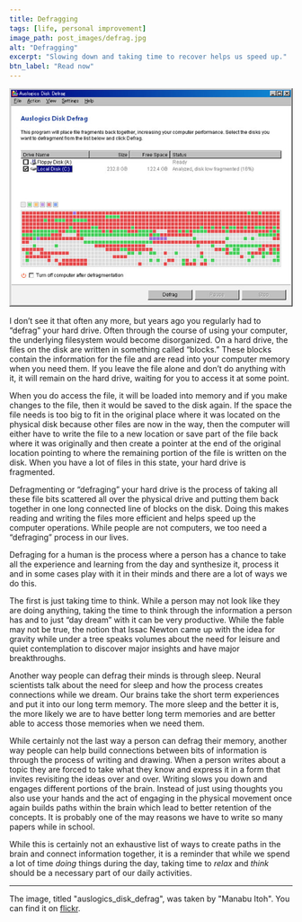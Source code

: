 ```yaml
---
title: Defragging
tags: [life, personal improvement]
image_path: post_images/defrag.jpg
alt: "Defragging"
excerpt: "Slowing down and taking time to recover helps us speed up."
btn_label: "Read now"
---
```

![defrag][image]

I don’t see it that often any more, but years ago you regularly had to “defrag” your hard drive. Often through the course of using your computer, the underlying filesystem would become disorganized. On a hard drive, the files on the disk are written in something called “blocks.” These blocks contain the information for the file and are read into your computer memory when you need them. If you leave the file alone and don’t do anything with it, it will remain on the hard drive, waiting for you to access it at some point.

When you do access the file, it will be loaded into memory and if you make changes to the file, then it would be saved to the disk again. If the space the file needs is too big to fit in the original place where it was located on the physical disk because other files are now in the way, then the computer will either have to write the file to a new location or save part of the file back where it was originally and then create a pointer at the end of the original location pointing to where the remaining portion of the file is written on the disk. When you have a lot of files in this state, your hard drive is fragmented.

Defragmenting or “defraging” your hard drive is the process of taking all these file bits scattered all over the physical drive and putting them back together in one long connected line of blocks on the disk. Doing this makes reading and writing the files more efficient and helps speed up the computer operations. While people are not computers, we too need a “defraging” process in our lives.

Defraging for a human is the process where a person has a chance to take all the experience and learning from the day and synthesize it, process it and in some cases play with it in their minds and there are a lot of ways we do this.

The first is just taking time to think. While a person may not look like they are doing anything, taking the time to think through the information a person has and to just “day dream” with it can be very productive. While the fable may not be true, the notion that Issac Newton came up with the idea for gravity while under a tree speaks volumes about the need for leisure and quiet contemplation to discover major insights and have major breakthroughs.

Another way people can defrag their minds is through sleep. Neural scientists talk about the need for sleep and how the process creates connections while we dream. Our brains take the short term experiences and put it into our long term memory. The more sleep and the better it is, the more likely we are to have better long term memories and are better able to access those memories when we need them.

While certainly not the last way a person can defrag their memory, another way people can help build connections between bits of information is through the process of writing and drawing. When a person writes about a topic they are forced to take what they know and express it in a form that invites revisiting the ideas over and over. Writing slows you down and engages different portions of the brain. Instead of just using thoughts you also use your hands and the act of engaging in the physical movement once again builds paths within the brain which lead to better retention of the concepts. It is probably one of the may reasons we have to write so many papers while in school.

While this is certainly not an exhaustive list of ways to create paths in the brain and connect information together, it is a reminder that while we spend a lot of time *doing* things during the day, taking time to *relax* and *think* should be a necessary part of our daily activities.

---
The image, titled "auslogics_disk_defrag", was taken by "Manabu Itoh". You can find it on [flickr][flickr].

[image]: /images/post_images/defrag.jpg
[flickr]: https://www.flickr.com/photos/s_freesia/3553140287
